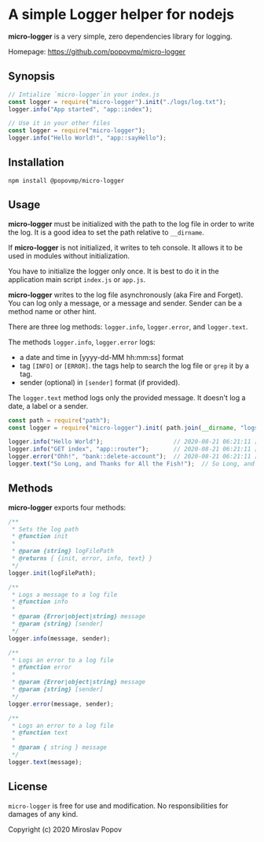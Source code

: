 # A simple Logger helper for nodejs

**micro-logger** is a very simple, zero dependencies library for logging.

Homepage: https://github.com/popovmp/micro-logger

## Synopsis

```javascript
// Intialize `micro-logger`in your index.js
const logger = require("micro-logger").init("./logs/log.txt");
logger.info("App started", "app::index");

// Use it in your other files
const logger = require("micro-logger");
logger.info("Hello World!", "app::sayHello");
```

## Installation

```
npm install @popovmp/micro-logger
```

## Usage

**micro-logger** must be initialized with the path to the log file in order to write the log.
It is a good idea to set the path relative to `__dirname`.

If **micro-logger** is not initialized, it writes to teh console.
It allows it to be used in modules without initialization. 

You have to initialize the logger only once. It is best to do it in the application main script `index.js` or `app.js`. 

**micro-logger** writes to the log file asynchronously (aka Fire and Forget).
You can log only a message, or a message and sender. Sender can be a method name or other hint.

There are three log methods: `logger.info`, `logger.error`, and `logger.text`.

The methods `logger.info`, `logger.error` logs:

  - a date and time in [yyyy-dd-MM hh:mm:ss] format
  - tag `[INFO]` or `[ERROR]`. the tags help to search the log file or `grep` it by a tag.
  - sender (optional) in `[sender]` format (if provided).

The `logger.text` method logs only the provided message. It doesn't log a date, a label or a sender.

```javascript
const path = require("path");
const logger = require("micro-logger").init( path.join(__dirname, "logs/log.txt") );

logger.info("Hello World");                    // 2020-08-21 06:21:11 [INFO] Hello World
logger.info("GET index", "app::router");       // 2020-08-21 06:21:11 [INFO] [app::router] GET index
logger.error("Ohh!", "bank::delete-account");  // 2020-08-21 06:21:11 [ERROR] [bank::delete-account] Ohh!
logger.text("So Long, and Thanks for All the Fish!");  // So Long, and Thanks for All the Fish!
```

## Methods

**micro-logger** exports four methods:

```javascript
/**
 * Sets the log path
 * @function init
 *
 * @param {string} logFilePath
 * @returns { {init, error, info, text} }
 */
logger.init(logFilePath);
```

```javascript
/**
 * Logs a message to a log file
 * @function info
 *
 * @param {Error|object|string} message
 * @param {string} [sender]
 */
logger.info(message, sender);
```

```javascript
/**
 * Logs an error to a log file
 * @function error
 *
 * @param {Error|object|string} message
 * @param {string} [sender]
 */
logger.error(message, sender);
```

```javascript
/**
 * Logs an error to a log file
 * @function text
 *
 * @param { string } message
 */
logger.text(message);
```

## License

`micro-logger` is free for use and modification. No responsibilities for damages of any kind.

Copyright (c) 2020 Miroslav Popov
